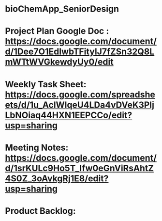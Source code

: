 # bioChemApp_SeniorDesign
# Project Plan Google Doc : https://docs.google.com/document/d/1Dee7O1EdIwbTFityIJ7fZSn32Q8LmWTtWVGkewdyUy0/edit
# Weekly Task Sheet: https://docs.google.com/spreadsheets/d/1u_AclWlqeU4LDa4vDVeK3PIjLbNOiaq44HXN1EEPCCo/edit?usp=sharing
# Meeting Notes: https://docs.google.com/document/d/1srKULc9Ho5T_Ifw0eGnViRsAhtZ4S0Z_3oAvkgRj1E8/edit?usp=sharing
# Product Backlog:
